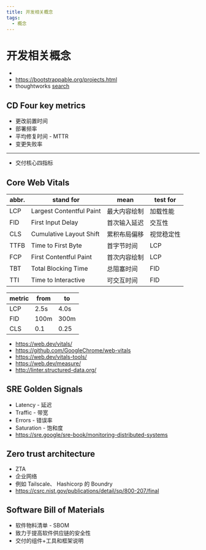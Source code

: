 ```yaml
---
title: 开发相关概念
tags:
  - 概念
---
```


# 开发相关概念

- [](./theory/12factor.md)
- https://bootstrappable.org/projects.html
- thoughtworks [search](https://www.thoughtworks.com/zh-cn/radar/search)

## CD Four key metrics

- 更改前置时间
- 部署频率
- 平均修复时间 - MTTR
- 变更失败率

---

- 交付核心四指标

## Core Web Vitals

| abbr. | stand for                | mean         | test for   |
| ----- | ------------------------ | ------------ | ---------- |
| LCP   | Largest Contentful Paint | 最大内容绘制 | 加载性能   |
| FID   | First Input Delay        | 首次输入延迟 | 交互性     |
| CLS   | Cumulative Layout Shift  | 累积布局偏移 | 视觉稳定性 |
| TTFB  | Time to First Byte       | 首字节时间   | LCP        |
| FCP   | First Contentful Paint   | 首次内容绘制 | LCP        |
| TBT   | Total Blocking Time      | 总阻塞时间   | FID        |
| TTI   | Time to Interactive      | 可交互时间   | FID        |

| metric | from | to   |
| ------ | ---- | ---- |
| LCP    | 2.5s | 4.0s |
| FID    | 100m | 300m |
| CLS    | 0.1  | 0.25 |

- https://web.dev/vitals/
- https://github.com/GoogleChrome/web-vitals
- https://web.dev/vitals-tools/
- https://web.dev/measure/
- http://linter.structured-data.org/

## SRE Golden Signals

- Latency - 延迟
- Traffic - 带宽
- Errors - 错误率
- Saturation - 饱和度
- https://sre.google/sre-book/monitoring-distributed-systems

## Zero trust architecture

- ZTA
- 企业网络
- 例如 Tailscale、 Hashicorp 的 Boundry
- https://csrc.nist.gov/publications/detail/sp/800-207/final

## Software Bill of Materials

- 软件物料清单 - SBOM
- 致力于提高软件供应链的安全性
- 交付的组件+工具和框架说明
